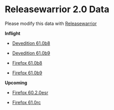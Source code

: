 

Releasewarrior 2.0 Data
=======================

Please modify this data with [Releasewarrior](https://github.com/mozilla-releng/releasewarrior-2.0)

**Inflight**

* [Devedition 61.0b8](/inflight/devedition/devedition-devedition-61.0b8.md)

* [Devedition 61.0b9](/inflight/devedition/devedition-devedition-61.0b9.md)

* [Firefox 61.0b8](/inflight/firefox/firefox-beta-61.0b8.md)

* [Firefox 61.0b9](/inflight/firefox/firefox-beta-61.0b9.md)

**Upcoming**

* [Firefox 60.2.0esr](/upcoming/firefox/firefox-esr60-60.2.0esr.md)

* [Firefox 61.0rc](/upcoming/firefox/firefox-release-rc-61.0rc.md)

